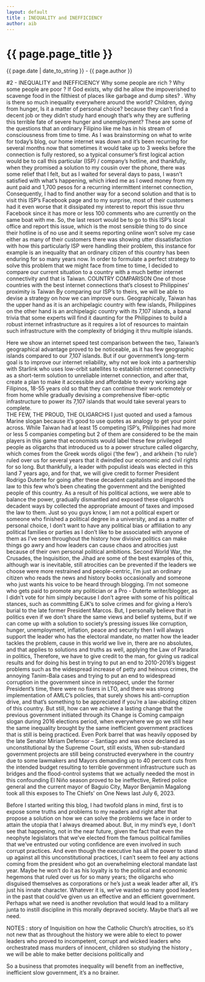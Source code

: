 ```yaml
---
layout: default
title : INEQUALITY and INEFFICIENCY
author: aib
---
```

# {{ page.page_title }}

<p>{{ page.date | date_to_string }} - {{ page.author }}</p>
#2 -  INEQUALITY and INEFFICIENCY
Why some people are rich ?  Why some people are poor ?  
If God exists, why did he allow the impoverished to scavenge food in the filthiest of places like garbage and dump sites? .
Why is there so much inequality everywhere around the world? Children, dying from hunger, Is it a matter of personal choice? because they can’t find a decent job or they didn’t study hard enough that’s why they are suffering this terrible fate of severe hunger and unemployment?  These are some of the questions that an ordinary Filipino like me has in his stream of consciousness from time to time.
As I was brainstorming on what to write for today’s blog, our home internet was down and it’s been recurring for several months now that sometimes it would take up to 3 weeks before the connection is fully restored,  so a typical consumer’s first logical action would be to call this particular (ISP) / company’s hotline, and thankfully, when they promised a solution to my cousin over the phone, there was some relief that I felt, but as I waited for several days to pass, I wasn’t satisfied with what’s happening, which irked me as I owed money from my aunt paid and 1,700 pesos for a recurring intermittent internet connection, Consequently, I had to find another way for a second solution and that is to visit this ISP’s Facebook page and to my surprise, most of their customers had it even worse that it dissipated my interest to report this issue thru Facebook since it has more or less 100 comments who are currently on  the same boat with me. So, the last resort would be to go to this ISP’s local office and report this issue, which is the most sensible thing to do since their hotline is of no use and it seems reporting online won’t solve my case either as many of their customers there was showing utter dissatisfaction with how this particularly ISP were handling their problem, this instance for example is an inequality that an ordinary citizen of this country has been enduring for so many years now.  
In order to formulate a perfect strategy to solve this problem that we might face from time to time, I decided to compare our current situation to a country with a much better internet connectivity and that is Taiwan.
COUNTRY COMPARISON
One of those countries with the best internet connections that’s closest to Philippines’ proximity is Taiwan
By comparing our ISP’s to theirs, we will be able to devise a strategy on how we can improve ours.
Geographically, Taiwan has the upper hand as it is an archipelagic country with few islands, Philippines on the other hand is an archipelagic country with its 7,107 islands, a banal trivia that some experts will find it daunting for the Philippines to build a robust internet infrastructure as it requires a lot of resources to maintain such infrastructure with the complexity of bridging it thru multiple islands.
 

 
Here we show an internet speed test comparison between the two, Taiwan’s geographical advantage proved to be noticeable, as it has few geographic islands compared to our 7,107 islands.  But if our government’s long-term goal is to improve our internet reliability, why not we look into a partnership with Starlink who uses low-orbit satellites to establish internet connectivity as a short-term solution to unreliable internet connection, and after that, create a plan to make it accessible and affordable to every working age Filipinos, 18-55 years old so that they can continue their work remotely or from home while gradually devising a comprehensive fiber-optic infrastructure to power its 7,107 islands that would take several years to complete.    
THE FEW, THE PROUD, THE OLIGARCHS
I just quoted and used a famous Marine slogan because it’s good to use quotes as analogy to get your point across.
While Taiwan had at least 15 competing ISP’s, Philippines had more or less 5 companies competing but 2 of them are considered to be the main players in this game that economists would label these few privileged people as oligarchs that introduced us to a power structure called oligarchy, which comes from the Greek words oligoi (‘the few’) , and arkhein (‘to rule’) ruled over us for several years that it dwindled our economic and civil rights for so long.  But thankfully, a leader with populist ideals was elected in this land 7 years ago, and for that, we will give credit to former President Rodrigo Duterte for going after these decadent capitalists and imposed the law to this few who’s been cheating the government and the benighted people of this country. As a result of his political actions, we were able to balance the power, gradually dismantled and exposed these oligarch’s decadent ways by collected the appropriate amount of taxes and imposed the law to them. 
Just so you guys know, I am not a political expert or someone who finished a political degree in a university, and as a matter of personal choice, I don’t want to have any political bias or affiliation to any political families or parties as I don’t like to be associated with anyone of them as I’ve seen throughout the history how divisive politics can make things go awry and how leaders can cause chaos and atrocities just because of their own personal political ambitions.  Second World War, the Crusades, the Inquisition, the Jihad are some of the best examples of this, although war is inevitable, still atrocities can be prevented if the leaders we choose were more restrained and people-centric, I’m just an ordinary citizen who reads the news and history books occasionally and someone who just wants his voice to be heard through blogging. I’m not someone who gets paid to promote any politician or a Pro - Duterte writer/blogger, as I didn’t vote for him simply because I don’t agree with some of his political stances, such as committing EJK’s to solve crimes and for giving a Hero’s burial to the late former President Marcos.  But, I personally believe that in politics even if we don’t share the same views and belief systems, but if we can come up with a solution to society’s pressing issues like corruption, hunger, unemployment, inflation, peace and security then I will always support the leader who has the electoral mandate, no matter how the leader tackles the problem, cause in this world we live in, there are no absolutes, and that applies to solutions and truths as well, applying the Law of Paradox in politics, Therefore, we have to give credit to the man, for giving us radical results and for doing his best in trying to put an end to 2010-2016’s biggest problems such as the widespread increase of petty and heinous crimes, the annoying Tanim-Bala cases and trying to put an end to widespread corruption in the government since in retrospect, under the former President’s time, there were no fixers in LTO, and there was strong implementation of AMLC’s policies, that surely shows his anti-corruption drive, and that’s something to be appreciated if you’re a law-abiding citizen of this country.
But still, how can we achieve a lasting change that the previous government initiated through its Change is Coming campaign slogan during 2016 elections period, when everywhere we go we still hear the same inequality brought by the same inefficient government practices that is still is being practiced. Even Pork barrel that was heavily opposed by the late Senator Miriam Defensor – Santiago and was once declared as unconstitutional by the Supreme Court, still exists, When sub-standard government projects are still being constructed everywhere in the country due to some lawmakers and Mayors demanding up to 40 percent cuts from the intended budget resulting to terrible government infrastructure such as bridges and the flood-control systems that we actually needed the most in this confounding El Niño season proved to be ineffective, Retired police general and the current mayor of Baguio City, Mayor Benjamin Magalong took all this exposes to The Chiefs’ on One News last July 6, 2023. 

Before I started writing this blog, I had twofold plans in mind, first is to expose some truths and problems to my readers and right after that propose a solution on how we can solve the problems we face in order to attain the utopia that I always dreamed about.  But, in my mind’s eye, I don’t see that happening,  not in the near future, given the fact that even the neophyte legislators that we’ve elected from the famous political families that we’ve entrusted our voting confidence are even involved in such corrupt practices. And even though the executive has all the power to stand up against all this unconstitutional practices, I can’t seem to feel any actions coming from the president who got an overwhelming electoral mandate last year. Maybe he won’t do it as his loyalty is to the political and economic hegemons that ruled over us for so many years; the oligarchs who disguised themselves as corporations or he’s just a weak leader after all, it’s just his innate character. Whatever it is, we’ve wasted so many good leaders in the past that could’ve given us an effective and an efficient government.  Perhaps what we need is another revolution that would lead to a military junta to instill discipline in this morally depraved society. Maybe that’s all we need.  






NOTES : 
story of Inquisition on how the Catholic Church’s atrocities, so it’s not new that 
as throughout the history we were able to elect to power leaders who proved to incompetent, corrupt and wicked leaders who orchestrated mass murders of innocent, children so studying the history , we will be able to make better decisions politically and 

So a business that promotes inequality will benefit from an ineffective, inefficient slow government, it’s a no brainer.




